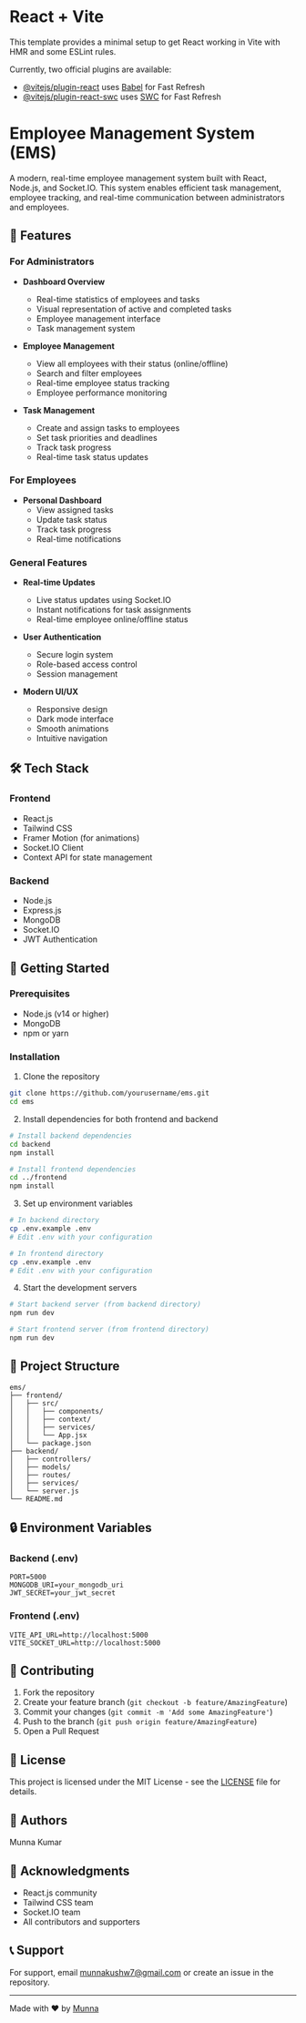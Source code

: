 # React + Vite

This template provides a minimal setup to get React working in Vite with HMR and some ESLint rules.

Currently, two official plugins are available:

- [@vitejs/plugin-react](https://github.com/vitejs/vite-plugin-react/blob/main/packages/plugin-react/README.md) uses [Babel](https://babeljs.io/) for Fast Refresh
- [@vitejs/plugin-react-swc](https://github.com/vitejs/vite-plugin-react-swc) uses [SWC](https://swc.rs/) for Fast Refresh

# Employee Management System (EMS)

A modern, real-time employee management system built with React, Node.js, and Socket.IO. This system enables efficient task management, employee tracking, and real-time communication between administrators and employees.

## 🌟 Features

### For Administrators
- **Dashboard Overview**
  - Real-time statistics of employees and tasks
  - Visual representation of active and completed tasks
  - Employee management interface
  - Task management system

- **Employee Management**
  - View all employees with their status (online/offline)
  - Search and filter employees
  - Real-time employee status tracking
  - Employee performance monitoring

- **Task Management**
  - Create and assign tasks to employees
  - Set task priorities and deadlines
  - Track task progress
  - Real-time task status updates

### For Employees
- **Personal Dashboard**
  - View assigned tasks
  - Update task status
  - Track task progress
  - Real-time notifications

### General Features
- **Real-time Updates**
  - Live status updates using Socket.IO
  - Instant notifications for task assignments
  - Real-time employee online/offline status

- **User Authentication**
  - Secure login system
  - Role-based access control
  - Session management

- **Modern UI/UX**
  - Responsive design
  - Dark mode interface
  - Smooth animations
  - Intuitive navigation

## 🛠️ Tech Stack

### Frontend
- React.js
- Tailwind CSS
- Framer Motion (for animations)
- Socket.IO Client
- Context API for state management

### Backend
- Node.js
- Express.js
- MongoDB
- Socket.IO
- JWT Authentication

## 🚀 Getting Started

### Prerequisites
- Node.js (v14 or higher)
- MongoDB
- npm or yarn

### Installation

1. Clone the repository
```bash
git clone https://github.com/yourusername/ems.git
cd ems
```

2. Install dependencies for both frontend and backend
```bash
# Install backend dependencies
cd backend
npm install

# Install frontend dependencies
cd ../frontend
npm install
```

3. Set up environment variables
```bash
# In backend directory
cp .env.example .env
# Edit .env with your configuration

# In frontend directory
cp .env.example .env
# Edit .env with your configuration
```

4. Start the development servers
```bash
# Start backend server (from backend directory)
npm run dev

# Start frontend server (from frontend directory)
npm run dev
```

## 📁 Project Structure

```
ems/
├── frontend/
│   ├── src/
│   │   ├── components/
│   │   ├── context/
│   │   ├── services/
│   │   └── App.jsx
│   └── package.json
├── backend/
│   ├── controllers/
│   ├── models/
│   ├── routes/
│   ├── services/
│   └── server.js
└── README.md
```

## 🔒 Environment Variables

### Backend (.env)
```
PORT=5000
MONGODB_URI=your_mongodb_uri
JWT_SECRET=your_jwt_secret
```

### Frontend (.env)
```
VITE_API_URL=http://localhost:5000
VITE_SOCKET_URL=http://localhost:5000
```

## 🤝 Contributing

1. Fork the repository
2. Create your feature branch (`git checkout -b feature/AmazingFeature`)
3. Commit your changes (`git commit -m 'Add some AmazingFeature'`)
4. Push to the branch (`git push origin feature/AmazingFeature`)
5. Open a Pull Request

## 📝 License

This project is licensed under the MIT License - see the [LICENSE](LICENSE) file for details.

## 👥 Authors

 Munna Kumar

## 🙏 Acknowledgments

- React.js community
- Tailwind CSS team
- Socket.IO team
- All contributors and supporters

## 📞 Support

For support, email munnakushw7@gmail.com or create an issue in the repository.

---

Made with ❤️ by [Munna](https://github.com/MunnaKumar32990)
